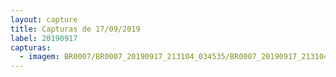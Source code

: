```yaml
---
layout: capture
title: Capturas de 17/09/2019
label: 20190917
capturas:
  - imagem: BR0007/BR0007_20190917_213104_034535/BR0007_20190917_213104_034535_stack_1_meteors.jpg
---
```

